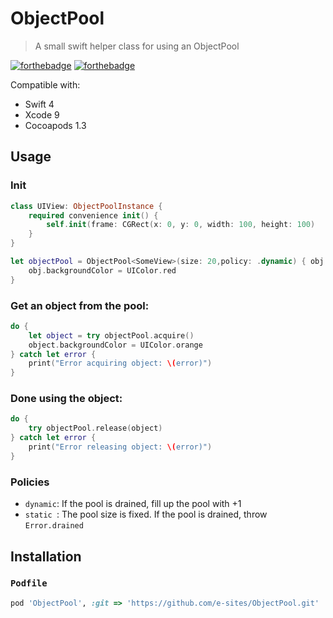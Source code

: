 # ObjectPool
> A small swift helper class for using an ObjectPool

[![forthebadge](http://forthebadge.com/images/badges/made-with-swift.svg)](http://forthebadge.com) [![forthebadge](http://forthebadge.com/images/badges/compatibility-betamax.svg)](http://forthebadge.com)

Compatible with:

- Swift 4
- Xcode 9
- Cocoapods 1.3


## Usage
### Init
```swift
class UIView: ObjectPoolInstance {
    required convenience init() {
        self.init(frame: CGRect(x: 0, y: 0, width: 100, height: 100)
    }
}

let objectPool = ObjectPool<SomeView>(size: 20,policy: .dynamic) { obj in
    obj.backgroundColor = UIColor.red
}

```
### Get an object from the pool:
```swift
do {
    let object = try objectPool.acquire()
    object.backgroundColor = UIColor.orange
} catch let error {
    print("Error acquiring object: \(error)")
}
```

### Done using the object:
```swift
do {
    try objectPool.release(object)
} catch let error {
    print("Error releasing object: \(error)")
}
```

### Policies

- `dynamic`: If the pool is drained, fill up the pool with +1
- `static `: The pool size is fixed. If the pool is drained, throw `Error.drained`

## Installation
### `Podfile`
```ruby
pod 'ObjectPool', :git => 'https://github.com/e-sites/ObjectPool.git'
```
